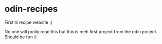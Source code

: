 # odin-recipes
First lil recipe website ;)

No one will prolly read this but this is meh first project from the odin project. Should be fun :)
